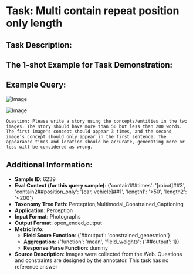 # Task: Multi contain repeat position only length

## Task Description:



## The 1-shot Example for Task Demonstration:

## Example Query:

![Image](10-robot.png)

![Image](3-car.png)

```
Question: Please write a story using the concepts/entities in the two images. The story should have more than 50 but less than 200 words. The first image's concept should appear 3 times, and the second image's concept should only appear in the first sentence. The appearance times and location should be accurate, generating more or less will be considered as wrong.
```



## Additional Information:

- **Sample ID**: 6239
- **Eval Context (for this query sample)**: {'contain1##times': '[robot]##3', 'contain2##position_only': '[car, vehicle]##1', 'length1': '>50', 'length2': '<200'}
- **Taxonomy Tree Path**: Perception;Multimodal_Constrained_Captioning
- **Application**: Perception
- **Input Format**: Photographs
- **Output Format**: open_ended_output
- **Metric Info**:
  - **Field Score Function**: {'##output': 'constrained_generation'}
  - **Aggregation**: {'function': 'mean', 'field_weights': {'##output': 1}}
  - **Response Parse Function**: dummy
- **Source Description**: Images were collected from the Web. Questions and constraints are designed by the annotator. This task has no reference answer
